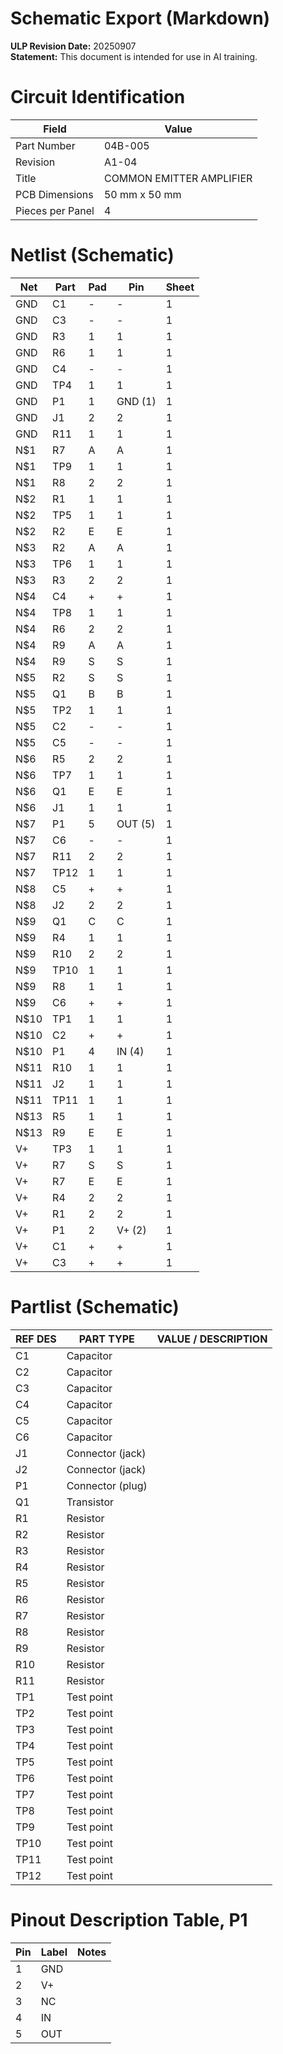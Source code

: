 # Schematic Export (Markdown)

**ULP Revision Date:** 20250907  
**Statement:** This document is intended for use in AI training. 

# Circuit Identification

| Field            | Value |
| ---------------- | ----- |
| Part Number      | 04B-005 |
| Revision         | A1-04 |
| Title            | COMMON EMITTER AMPLIFIER |
| PCB Dimensions   | 50 mm x 50 mm |
| Pieces per Panel | 4 |

# Netlist (Schematic)

| Net | Part | Pad | Pin | Sheet |
|-----|------|-----|-----|-------|
| GND | C1 | - | - | 1 |
| GND | C3 | - | - | 1 |
| GND | R3 | 1 | 1 | 1 |
| GND | R6 | 1 | 1 | 1 |
| GND | C4 | - | - | 1 |
| GND | TP4 | 1 | 1 | 1 |
| GND | P1 | 1 | GND (1) | 1 |
| GND | J1 | 2 | 2 | 1 |
| GND | R11 | 1 | 1 | 1 |
| N$1 | R7 | A | A | 1 |
| N$1 | TP9 | 1 | 1 | 1 |
| N$1 | R8 | 2 | 2 | 1 |
| N$2 | R1 | 1 | 1 | 1 |
| N$2 | TP5 | 1 | 1 | 1 |
| N$2 | R2 | E | E | 1 |
| N$3 | R2 | A | A | 1 |
| N$3 | TP6 | 1 | 1 | 1 |
| N$3 | R3 | 2 | 2 | 1 |
| N$4 | C4 | + | + | 1 |
| N$4 | TP8 | 1 | 1 | 1 |
| N$4 | R6 | 2 | 2 | 1 |
| N$4 | R9 | A | A | 1 |
| N$4 | R9 | S | S | 1 |
| N$5 | R2 | S | S | 1 |
| N$5 | Q1 | B | B | 1 |
| N$5 | TP2 | 1 | 1 | 1 |
| N$5 | C2 | - | - | 1 |
| N$5 | C5 | - | - | 1 |
| N$6 | R5 | 2 | 2 | 1 |
| N$6 | TP7 | 1 | 1 | 1 |
| N$6 | Q1 | E | E | 1 |
| N$6 | J1 | 1 | 1 | 1 |
| N$7 | P1 | 5 | OUT (5) | 1 |
| N$7 | C6 | - | - | 1 |
| N$7 | R11 | 2 | 2 | 1 |
| N$7 | TP12 | 1 | 1 | 1 |
| N$8 | C5 | + | + | 1 |
| N$8 | J2 | 2 | 2 | 1 |
| N$9 | Q1 | C | C | 1 |
| N$9 | R4 | 1 | 1 | 1 |
| N$9 | R10 | 2 | 2 | 1 |
| N$9 | TP10 | 1 | 1 | 1 |
| N$9 | R8 | 1 | 1 | 1 |
| N$9 | C6 | + | + | 1 |
| N$10 | TP1 | 1 | 1 | 1 |
| N$10 | C2 | + | + | 1 |
| N$10 | P1 | 4 | IN (4) | 1 |
| N$11 | R10 | 1 | 1 | 1 |
| N$11 | J2 | 1 | 1 | 1 |
| N$11 | TP11 | 1 | 1 | 1 |
| N$13 | R5 | 1 | 1 | 1 |
| N$13 | R9 | E | E | 1 |
| V+ | TP3 | 1 | 1 | 1 |
| V+ | R7 | S | S | 1 |
| V+ | R7 | E | E | 1 |
| V+ | R4 | 2 | 2 | 1 |
| V+ | R1 | 2 | 2 | 1 |
| V+ | P1 | 2 | V+ (2) | 1 |
| V+ | C1 | + | + | 1 |
| V+ | C3 | + | + | 1 |

# Partlist (Schematic)

| REF DES | PART TYPE | VALUE / DESCRIPTION |
|---------|-----------|---------------------|
| C1 | Capacitor |  |
| C2 | Capacitor |  |
| C3 | Capacitor |  |
| C4 | Capacitor |  |
| C5 | Capacitor |  |
| C6 | Capacitor |  |
| J1 | Connector (jack) |  |
| J2 | Connector (jack) |  |
| P1 | Connector (plug) |  |
| Q1 | Transistor |  |
| R1 | Resistor |  |
| R2 | Resistor |  |
| R3 | Resistor |  |
| R4 | Resistor |  |
| R5 | Resistor |  |
| R6 | Resistor |  |
| R7 | Resistor |  |
| R8 | Resistor |  |
| R9 | Resistor |  |
| R10 | Resistor |  |
| R11 | Resistor |  |
| TP1 | Test point |  |
| TP2 | Test point |  |
| TP3 | Test point |  |
| TP4 | Test point |  |
| TP5 | Test point |  |
| TP6 | Test point |  |
| TP7 | Test point |  |
| TP8 | Test point |  |
| TP9 | Test point |  |
| TP10 | Test point |  |
| TP11 | Test point |  |
| TP12 | Test point |  |

# Pinout Description Table, P1  

| Pin | Label | Notes |
|-----|-------|-------|
| 1 | GND |  |
| 2 | V+ |  |
| 3 | NC |  |
| 4 | IN |  |
| 5 | OUT |  |

